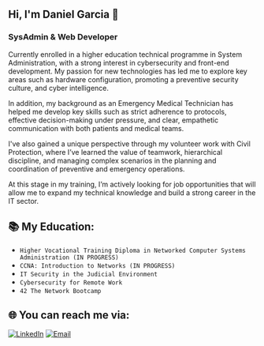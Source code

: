 ## Hi, I'm Daniel Garcia 👋
### SysAdmin & Web Developer

Currently enrolled in a higher education technical programme in System Administration, with a strong interest in cybersecurity and front-end development. My passion for new technologies has led me to explore key areas such as hardware configuration, promoting a preventive security culture, and cyber intelligence.

In addition, my background as an Emergency Medical Technician has helped me develop key skills such as strict adherence to protocols, effective decision-making under pressure, and clear, empathetic communication with both patients and medical teams.

I've also gained a unique perspective through my volunteer work with Civil Protection, where I’ve learned the value of teamwork, hierarchical discipline, and managing complex scenarios in the planning and coordination of preventive and emergency operations.

At this stage in my training, I’m actively looking for job opportunities that will allow me to expand my technical knowledge and build a strong career in the IT sector.

## 📚 My Education:
- `Higher Vocational Training Diploma in Networked Computer Systems Administration (IN PROGRESS)`
- `CCNA: Introduction to Networks (IN PROGRESS)`
- `IT Security in the Judicial Environment`
- `Cybersecurity for Remote Work`
- `42 The Network Bootcamp`

## 🌐 You can reach me via:

[![LinkedIn](https://img.shields.io/badge/LinkedIn-%230077B5?style=for-the-badge&logo=linkedin&logoColor=white)](https://www.linkedin.com/in/josedanielgarciamoreno)
[![Email](https://img.shields.io/badge/Email-D14836?style=for-the-badge&logo=gmail&logoColor=white)](mailto:josedanielgarciamoreno@outlook.com)

<!--
## Contact & Support:

[![MyPublicInbox](https://img.shields.io/badge/MyPublicInbox-SEND+A+COFFEE_(QUICK+REPLY)_Thank+you!-orange?style=for-the-badge&logo=Microsoft+Outlook&logoColor=white&labelColor=101010)](https://mypublicinbox.com/XXXXXXXXXXXXXXX)
</br>
[![BuyMeACoffee](https://img.shields.io/badge/Buy_Me_A_Coffee-support_my_work-FFDD00?style=for-the-badge&logo=buy-me-a-coffee&logoColor=white&labelColor=101010)](https://www.buymeacoffee.com/XXXXXXXXXXX)
-->
